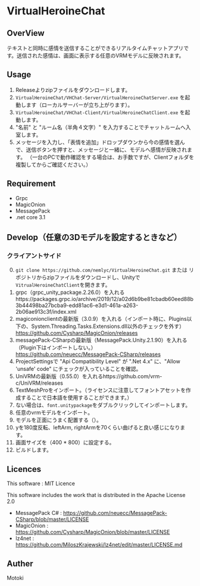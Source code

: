 # VirtualHeroineChat

## OverView
テキストと同時に感情を送信することができるリアルタイムチャットアプリです。送信された感情は、画面に表示する任意のVRMモデルに反映されます。

## Usage
1. Releaseよりzipファイルをダウンロードします。
2. ``` VirtualHeroineChat/VHChat-Server/VirtualHeroineChatServer.exe ``` を起動します（ローカルサーバーが立ち上がります）。
3. ``` VirtualHeroineChat/VHChat-Client/VirtualHeroineChatClient.exe ``` を起動します。
4. "名前" と "ルーム名（半角４文字）" を入力することでチャットルームへ入室します。
5. メッセージを入力し、「表情を追加」ドロップダウンから今の感情を選んで、送信ボタンを押すと、メッセージと一緒に、モデルへ感情が反映されます。
（一台のPCで動作確認をする場合は、お手数ですが、Clientフォルダを複製してからご確認ください。）

## Requirement
- Grpc
- MagicOnion
- MessagePack
- .net core 3.1

## Develop（任意の3Dモデルを設定するときなど）

### クライアントサイド
0. ``` git clone https://github.com/nemlyc/VirtualHeroineChat.git ``` または リポジトリからzipファイルをダウンロードし、Unityで```VitrualHeroineChatClient```を開きます。
1. grpc（grpc_unity_package.2.26.0）を入れるhttps://packages.grpc.io/archive/2019/12/a02d6b9be81cbadb60eed88b3b44498ba27bcba9-edd81ac6-e3d1-461a-a263-2b06ae913c3f/index.xml
2. magiconionclientの最新版（3.0.9）を入れる（インポート時に、Plugins以下の、System.Threading.Tasks.Extensions.dll以外のチェックを外す）https://github.com/Cysharp/MagicOnion/releases
3. messagePack-CSharpの最新版（MessagePack.Unity.2.1.90）を入れる（Plugin下はインポートしない。）https://github.com/neuecc/MessagePack-CSharp/releases
4. ProjectSettingsで "Api Compatibility Level" が ".Net 4.x" に、"Allow 'unsafe' code" にチェックが入っていることを確認。
5. UniVRMの最新版（0.55.0）を入れるhttps://github.com/vrm-c/UniVRM/releases
6. TextMeshProをインポート。（ライセンスに注意してフォントアセットを作成することで日本語を使用することができます。）
7. ない場合は、``` font.unitypackage ```をダブルクリックしてインポートします。
8. 任意のvrmモデルをインポート。
9. モデルを正面にうまく配置する（）。
10. yを180度反転、leftArm, rightArmを70くらい曲げると良い感じになります。
11. 画面サイズを（400 * 800）に設定する。
12. ビルドします。

## Licences
This software : MIT Licence

This software includes the work that is distributed in the Apache License 2.0
- MessagePack C# : https://github.com/neuecc/MessagePack-CSharp/blob/master/LICENSE
- MagicOnion : https://github.com/Cysharp/MagicOnion/blob/master/LICENSE
- lz4net : https://github.com/MiloszKrajewski/lz4net/edit/master/LICENSE.md

## Auther
Motoki
